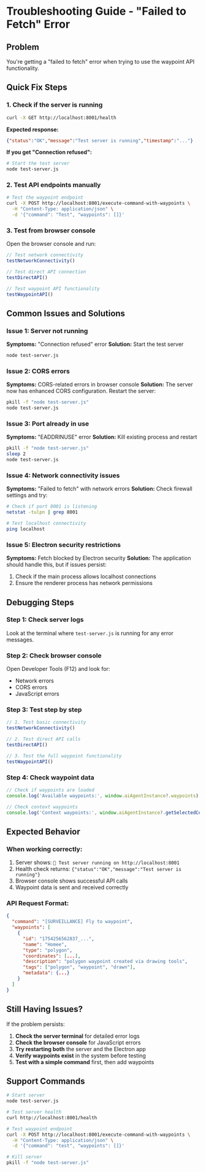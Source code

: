 # Troubleshooting Guide - "Failed to Fetch" Error

## Problem
You're getting a "failed to fetch" error when trying to use the waypoint API functionality.

## Quick Fix Steps

### 1. Check if the server is running
```bash
curl -X GET http://localhost:8001/health
```

**Expected response:**
```json
{"status":"OK","message":"Test server is running","timestamp":"..."}
```

**If you get "Connection refused":**
```bash
# Start the test server
node test-server.js
```

### 2. Test API endpoints manually
```bash
# Test the waypoint endpoint
curl -X POST http://localhost:8001/execute-command-with-waypoints \
  -H "Content-Type: application/json" \
  -d '{"command": "Test", "waypoints": []}'
```

### 3. Test from browser console
Open the browser console and run:
```javascript
// Test network connectivity
testNetworkConnectivity()

// Test direct API connection
testDirectAPI()

// Test waypoint API functionality
testWaypointAPI()
```

## Common Issues and Solutions

### Issue 1: Server not running
**Symptoms:** "Connection refused" error
**Solution:** Start the test server
```bash
node test-server.js
```

### Issue 2: CORS errors
**Symptoms:** CORS-related errors in browser console
**Solution:** The server now has enhanced CORS configuration. Restart the server:
```bash
pkill -f "node test-server.js"
node test-server.js
```

### Issue 3: Port already in use
**Symptoms:** "EADDRINUSE" error
**Solution:** Kill existing process and restart
```bash
pkill -f "node test-server.js"
sleep 2
node test-server.js
```

### Issue 4: Network connectivity issues
**Symptoms:** "Failed to fetch" with network errors
**Solution:** Check firewall settings and try:
```bash
# Check if port 8001 is listening
netstat -tulpn | grep 8001

# Test localhost connectivity
ping localhost
```

### Issue 5: Electron security restrictions
**Symptoms:** Fetch blocked by Electron security
**Solution:** The application should handle this, but if issues persist:
1. Check if the main process allows localhost connections
2. Ensure the renderer process has network permissions

## Debugging Steps

### Step 1: Check server logs
Look at the terminal where `test-server.js` is running for any error messages.

### Step 2: Check browser console
Open Developer Tools (F12) and look for:
- Network errors
- CORS errors
- JavaScript errors

### Step 3: Test step by step
```javascript
// 1. Test basic connectivity
testNetworkConnectivity()

// 2. Test direct API calls
testDirectAPI()

// 3. Test the full waypoint functionality
testWaypointAPI()
```

### Step 4: Check waypoint data
```javascript
// Check if waypoints are loaded
console.log('Available waypoints:', window.aiAgentInstance?.waypoints)

// Check context waypoints
console.log('Context waypoints:', window.aiAgentInstance?.getSelectedContextWaypoints())
```

## Expected Behavior

### When working correctly:
1. Server shows: `🚀 Test server running on http://localhost:8001`
2. Health check returns: `{"status":"OK","message":"Test server is running"}`
3. Browser console shows successful API calls
4. Waypoint data is sent and received correctly

### API Request Format:
```json
{
  "command": "[SURVEILLANCE] Fly to waypoint",
  "waypoints": [
    {
      "id": "1754256562837_...",
      "name": "Homee",
      "type": "polygon",
      "coordinates": [...],
      "description": "polygon waypoint created via drawing tools",
      "tags": ["polygon", "waypoint", "drawn"],
      "metadata": {...}
    }
  ]
}
```

## Still Having Issues?

If the problem persists:

1. **Check the server terminal** for detailed error logs
2. **Check the browser console** for JavaScript errors
3. **Try restarting both** the server and the Electron app
4. **Verify waypoints exist** in the system before testing
5. **Test with a simple command** first, then add waypoints

## Support Commands

```bash
# Start server
node test-server.js

# Test server health
curl http://localhost:8001/health

# Test waypoint endpoint
curl -X POST http://localhost:8001/execute-command-with-waypoints \
  -H "Content-Type: application/json" \
  -d '{"command": "test", "waypoints": []}'

# Kill server
pkill -f "node test-server.js"
``` 